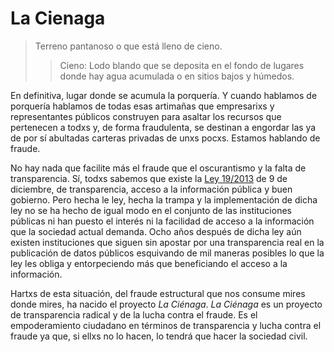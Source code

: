 # La Cienaga

> Terreno pantanoso o que está lleno de cieno.
>> Cieno: Lodo blando que se deposita en el fondo de lugares donde hay agua acumulada o en sitios bajos y húmedos.

En definitiva, lugar donde se acumula la porquería. Y cuando hablamos de porquería hablamos de todas esas artimañas que empresarixs y representantes públicos construyen para asaltar los recursos que pertenecen a todxs y, de forma fraudulenta, se destinan a engordar las ya de por sí abultadas carteras privadas de unxs pocxs. Estamos hablando de fraude.

No hay nada que facilite más el fraude que el oscurantismo y la falta de transparencia. Sí, todxs sabemos que existe la [Ley 19/2013](https://www.boe.es/buscar/act.php?id=BOE-A-2013-12887) de 9 de diciembre, de transparencia, acceso a la información pública y buen gobierno. Pero hecha le ley, hecha la trampa y la implementación de dicha ley no se ha hecho de igual modo en el conjunto de las instituciones públicas ni han puesto el interés ni la facilidad de acceso a la información que la sociedad actual demanda. Ocho años después de dicha ley aún existen instituciones que siguen sin apostar por una transparencia real en la publicación de datos públicos esquivando de mil maneras posibles lo que la ley les obliga y entorpeciendo más que beneficiando el acceso a la información.

Hartxs de esta situación, del fraude estructural que nos consume mires donde mires, ha nacido el proyecto *La Ciénaga*. *La Ciénaga* es un proyecto de transparencia radical y de la lucha contra el fraude. Es el empoderamiento ciudadano en términos de transparencia y lucha contra el fraude ya que, si ellxs no lo hacen, lo tendrá que hacer la sociedad civil.

